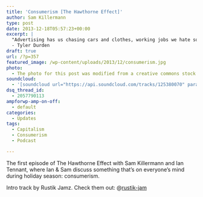 ```yaml
---
title: 'Consumerism [The Hawthorne Effect]'
author: Sam Killermann
type: post
date: 2013-12-18T05:57:23+00:00
excerpt: |
  "Advertising has us chasing cars and clothes, working jobs we hate so we can buy shit we don't need. We're the middle children of history, man. No purpose or place. We have no Great War. No Great Depression. Our great war is a spiritual war. Our great depression is our lives. We've all been raised on television to believe that one day we'd all be millionaires, and movie gods, and rock stars, but we won't. And we're slowly learning that fact. And we're very, very pissed off."
  - Tyler Durden
draft: true
url: /?p=357
featured_image: /wp-content/uploads/2013/12/consumerism.jpg
photo:
  - The photo for this post was modified from a creative commons stock image.
soundcloud:
  - '[soundcloud url="https://api.soundcloud.com/tracks/125380070" params="color=ff6600&auto_play=false&show_artwork=true" width="100%" height="166" iframe="true" /]'
dsq_thread_id:
  - 2057790113
ampforwp-amp-on-off:
  - default
categories:
  - Updates
tags:
  - Capitalism
  - Consumerism
  - Podcast

---
```

The first episode of The Hawthorne Effect with Sam Killermann and Ian Tennant, where Ian & Sam discuss something that&#8217;s on everyone&#8217;s mind during holiday season: consumerism.

Intro track by Rustik Jamz. Check them out: @[rustik-jam][1]

 [1]: https://soundcloud.com/rustik-jamz